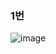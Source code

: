### 1번

![image](https://user-images.githubusercontent.com/53300830/201343076-e64fae46-fd53-49e7-9926-b5ab32ba1f24.png)
